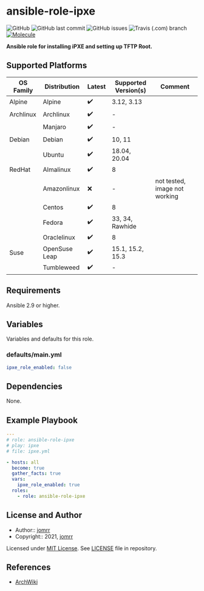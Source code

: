 # ansible-role-ipxe

![GitHub](https://img.shields.io/github/license/jomrr/ansible-role-ipxe) ![GitHub last commit](https://img.shields.io/github/last-commit/jomrr/ansible-role-ipxe) ![GitHub issues](https://img.shields.io/github/issues-raw/jomrr/ansible-role-ipxe) ![Travis (.com) branch](https://img.shields.io/travis/com/jomrr/ansible-role-ipxe/main?label=travis) [![Molecule](https://github.com/jomrr/ansible-role-ipxe/actions/workflows/molecule.yml/badge.svg)](https://github.com/jomrr/ansible-role-ipxe/actions/workflows/molecule.yml)

**Ansible role for installing iPXE and setting up TFTP Root.**

## Supported Platforms

| OS Family | Distribution  | Latest | Supported Version(s) | Comment |
|-----------|---------------|--------|----------------------|---------|
| Alpine    | Alpine        | :heavy_check_mark: | 3.12, 3.13 | |
| Archlinux | Archlinux     | :heavy_check_mark: | - | |
|           | Manjaro       | :heavy_check_mark: | - | |
| Debian    | Debian        | :heavy_check_mark: | 10, 11 | |
|           | Ubuntu        | :heavy_check_mark: | 18.04, 20.04 | |
| RedHat    | Almalinux     | :heavy_check_mark: | 8 | |
|           | Amazonlinux   | :x: | - | not tested, image not working |
|           | Centos        | :heavy_check_mark: | 8 | |
|           | Fedora        | :heavy_check_mark: | 33, 34, Rawhide | |
|           | Oraclelinux   | :heavy_check_mark: | 8 | |
| Suse      | OpenSuse Leap | :heavy_check_mark: | 15.1, 15.2, 15.3 | |
|           | Tumbleweed    | :heavy_check_mark: | - | |

## Requirements

Ansible 2.9 or higher.

## Variables

Variables and defaults for this role.

### defaults/main.yml

```yaml
ipxe_role_enabled: false
```

## Dependencies

None.

## Example Playbook

```yaml
---
# role: ansible-role-ipxe
# play: ipxe
# file: ipxe.yml

- hosts: all
  become: true
  gather_facts: true
  vars:
    ipxe_role_enabled: true
  roles:
    - role: ansible-role-ipxe
```

## License and Author

- Author:: [jomrr](https://github.com/jomrr/)
- Copyright:: 2021, [jomrr](https://github.com/jomrr/)

Licensed under [MIT License](https://opensource.org/licenses/MIT).
See [LICENSE](https://github.com/jomrr/ansible-role-ipxe/blob/master/LICENSE) file in repository.

## References

- [ArchWiki](https://wiki.archlinux.org/)
